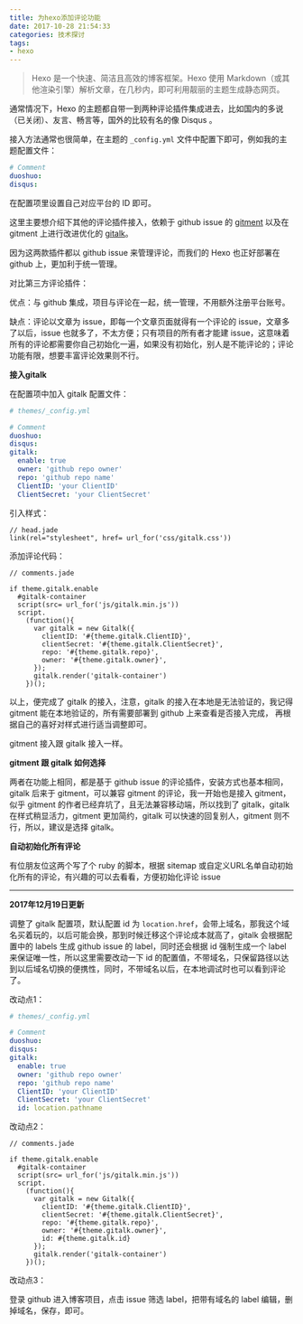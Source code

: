 ```yaml
---
title: 为hexo添加评论功能
date: 2017-10-28 21:54:33
categories: 技术探讨
tags:
- hexo
---
```


> Hexo 是一个快速、简洁且高效的博客框架。Hexo 使用 Markdown（或其他渲染引擎）解析文章，在几秒内，即可利用靓丽的主题生成静态网页。

通常情况下，Hexo 的主题都自带一到两种评论插件集成进去，比如国内的多说（已关闭）、友言、畅言等，国外的比较有名的像 Disqus 。

接入方法通常也很简单，在主题的 `_config.yml` 文件中配置下即可，例如我的主题配置文件：

```yml
# Comment
duoshuo:
disqus:
```

在配置项里设置自己对应平台的 ID 即可。

这里主要想介绍下其他的评论插件接入，依赖于 github issue 的 [gitment](https://github.com/imsun/gitment) 以及在 gitment 上进行改进优化的 [gitalk](https://github.com/gitalk/gitalk)。

因为这两款插件都以 github issue 来管理评论，而我们的 Hexo 也正好部署在 github 上，更加利于统一管理。

对比第三方评论插件：

优点：与 github 集成，项目与评论在一起，统一管理，不用额外注册平台账号。

缺点：评论以文章为 issue，即每一个文章页面就得有一个评论的 issue，文章多了以后，issue 也就多了，不太方便；只有项目的所有者才能建 issue，这意味着所有的评论都需要你自己初始化一遍，如果没有初始化，别人是不能评论的；评论功能有限，想要丰富评论效果则不行。

**接入gitalk**

在配置项中加入 gitalk 配置文件：

```yml
# themes/_config.yml

# Comment
duoshuo:
disqus:
gitalk:
  enable: true
  owner: 'github repo owner'
  repo: 'github repo name'
  ClientID: 'your ClientID'
  ClientSecret: 'your ClientSecret'
```

引入样式：

```jade
// head.jade
link(rel="stylesheet", href= url_for('css/gitalk.css'))
```

添加评论代码：

```jade
// comments.jade

if theme.gitalk.enable
  #gitalk-container
  script(src= url_for('js/gitalk.min.js'))
  script.
    (function(){
      var gitalk = new Gitalk({
        clientID: '#{theme.gitalk.ClientID}',
        clientSecret: '#{theme.gitalk.ClientSecret}',
        repo: '#{theme.gitalk.repo}',
        owner: '#{theme.gitalk.owner}',
      });
      gitalk.render('gitalk-container')
    })();
```

以上，便完成了 gitalk 的接入，注意，gitalk 的接入在本地是无法验证的，我记得 gitment 能在本地验证的，所有需要部署到 github 上来查看是否接入完成， 再根据自己的喜好对样式进行适当调整即可。

gitment 接入跟 gitalk 接入一样。

**gitment 跟 gitalk 如何选择**

两者在功能上相同，都是基于 github issue 的评论插件，安装方式也基本相同，gitalk 后来于 gitment，可以兼容 gitment 的评论，我一开始也是接入 gitment，似乎 gitment 的作者已经弃坑了，且无法兼容移动端，所以找到了 gitalk，gitalk 在样式稍显活力，gitment 更加简约，gitalk 可以快速的回复别人，gitment 则不行，所以，建议是选择 gitalk。

**自动初始化所有评论**

有位朋友位这两个写了个 ruby 的脚本，根据 sitemap 或自定义URL名单自动初始化所有的评论，有兴趣的可以去看看，方便初始化评论 issue

- - -

**2017年12月19日更新**

调整了 gitalk 配置项，默认配置 id 为 `location.href`，会带上域名，那我这个域名买着玩的，以后可能会换，那到时候迁移这个评论成本就高了，gitalk 会根据配置中的 labels 生成 github issue 的 label，同时还会根据 id 强制生成一个 label 来保证唯一性，所以这里需要改动一下 id 的配置值，不带域名，只保留路径以达到以后域名切换的便携性，同时，不带域名以后，在本地调试时也可以看到评论了。

改动点1：

```yml
# themes/_config.yml

# Comment
duoshuo:
disqus:
gitalk:
  enable: true
  owner: 'github repo owner'
  repo: 'github repo name'
  ClientID: 'your ClientID'
  ClientSecret: 'your ClientSecret'
  id: location.pathname
```

改动点2：

```jade
// comments.jade

if theme.gitalk.enable
  #gitalk-container
  script(src= url_for('js/gitalk.min.js'))
  script.
    (function(){
      var gitalk = new Gitalk({
        clientID: '#{theme.gitalk.ClientID}',
        clientSecret: '#{theme.gitalk.ClientSecret}',
        repo: '#{theme.gitalk.repo}',
        owner: '#{theme.gitalk.owner}',
        id: #{theme.gitalk.id}
      });
      gitalk.render('gitalk-container')
    })();
```

改动点3：

登录 github 进入博客项目，点击 issue 筛选 label，把带有域名的 label 编辑，删掉域名，保存，即可。
